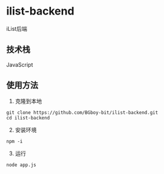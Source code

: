 # ilist-backend
iList后端
## 技术栈
JavaScript
## 使用方法
1. 克隆到本地
```
git clone https://github.com/BGboy-bit/ilist-backend.git
cd ilist-backend
```
2. 安装环境
```
npm -i
```
3. 运行
```
node app.js
```
